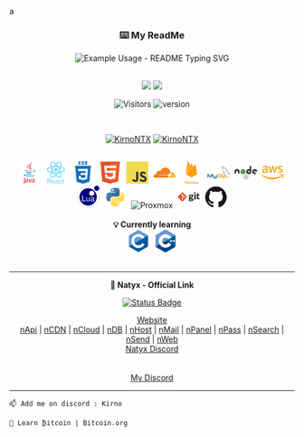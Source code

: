 a<!-- Header -->
<p align="center">
  <h3 align="center">⌨️ My ReadMe</h3>
</p>
<p align="center">
  <img src="https://readme-typing-svg.demolab.com/?lines=Hi+I'm+Kirno;Welcome+on+my+Github&font=Fira%20Code&center=true&width=380&height=50&duration=4000&pause=1000" alt="Example Usage - README Typing SVG">
</p>

<!-- Tag & icon -->
<br>
<div id="header" align="center">
  <img src="https://media.giphy.com/media/M9gbBd9nbDrOTu1Mqx/giphy.gif" width="100"/>
  <img src="https://natyx.net/assets/img/logo.webp" width="100">
</div>
<div align="center">

  ![Visitors](https://visitor-badge.laobi.icu/badge?page_id=KirnoDEV)</a>
  ![version](https://img.shields.io/badge/version-1.8.2-blue)</a>
</div>

<!-- Stat widget -->
<br>
<p align="center">
  <a href="https://natyx.net"><img src="https://streak-stats.demolab.com?user=KirnoNTX&theme=transparent" alt="KirnoNTX" /></a>
  <a href="https://natyx.net"><img src="https://github-readme-stats.vercel.app/api?username=KirnoNTX&theme=transparent&show_icons=true&locale=en" alt="KirnoNTX" /></a>
</p>

<!-- What i can do icon -->
<br>
<div id="i-can-do" align="center">
  <img src="https://github.com/devicons/devicon/blob/master/icons/java/java-original-wordmark.svg" title="Java" alt="Java" width="40" height="40"/>&nbsp;
  <img src="https://github.com/devicons/devicon/blob/master/icons/react/react-original-wordmark.svg" title="React" alt="React" width="40" height="40"/>&nbsp;
  <img src="https://github.com/devicons/devicon/blob/master/icons/css3/css3-plain-wordmark.svg"  title="CSS3" alt="CSS" width="40" height="40"/>&nbsp;
  <img src="https://github.com/devicons/devicon/blob/master/icons/html5/html5-original.svg" title="HTML5" alt="HTML" width="40" height="40"/>&nbsp;
  <img src="https://github.com/devicons/devicon/blob/master/icons/javascript/javascript-original.svg" title="JavaScript" alt="JavaScript" width="40" height="40"/>&nbsp;
  <img src="https://github.com/devicons/devicon/blob/master/icons/cloudflare/cloudflare-original.svg" title="Cloudflare" alt="Cloudflare" width="40" height="40"/>&nbsp;
  <img src="https://github.com/devicons/devicon/blob/master/icons/firebase/firebase-plain-wordmark.svg" title="Firebase" alt="Firebase" width="40" height="40"/>&nbsp;
  <img src="https://github.com/devicons/devicon/blob/master/icons/mysql/mysql-original-wordmark.svg" title="MySQL"  alt="MySQL" width="40" height="40"/>&nbsp;
  <img src="https://github.com/devicons/devicon/blob/master/icons/nodejs/nodejs-original-wordmark.svg" title="NodeJS" alt="NodeJS" width="40" height="40"/>&nbsp;
  <img src="https://github.com/devicons/devicon/blob/master/icons/amazonwebservices/amazonwebservices-plain-wordmark.svg" title="AWS" alt="AWS" width="40" height="40"/>&nbsp;
  <img src="https://github.com/devicons/devicon/blob/master/icons/lua/lua-original.svg" title="Lua" alt="Lua" width="40" height="40"/>&nbsp;
  <img src="https://github.com/devicons/devicon/blob/master/icons/python/python-original.svg" title="Python" alt="Python" width="40" height="40"/>&nbsp;
  <img src="https://ncdn.natyx.net/jOzO5/gh-proxmox/raw.png" title="Proxmox" alt="Proxmox" width="40" height="40"/>&nbsp;
  <img src="https://github.com/devicons/devicon/blob/master/icons/git/git-original-wordmark.svg" title="Git" alt="Git" width="40" height="40"/>&nbsp;
  <img src="https://github.com/devicons/devicon/blob/master/icons/github/github-original.svg" title="Github" alt="Github" width="40" height="40"/>
</div>

<!-- What i learn do icon -->
<br>
<div id="i-can-do" align="center">
  <strong>💡 Currently learning</strong>
  <br>
  <img src="https://github.com/devicons/devicon/blob/master/icons/c/c-original.svg" title="C" alt="C" width="40" height="40"/>&nbsp;
  <img src="https://github.com/devicons/devicon/blob/master/icons/cplusplus/cplusplus-original.svg" title="C++" alt="C++" width="40" height="40"/>
</div>

<!-- Natyx section -->
<br>

---

<div align="center">
  <strong>👋 Natyx - Official Link</strong>
  <br>

  [![Status Badge](https://uptime.2222.ovh/api/badge/69/status)](https://status.natyx.net)
</div>
<div align="center">
  <a href="https://natyx.net">Website</a>
</div>
<div align="center">
  <a href="https://api.natyx.net">nApi</a> | 
  <a href="https://ncdn.natyx.net/home">nCDN</a> | 
  <a href="https://ncloud.natyx.net">nCloud</a> | 
  <a href="https://npanel.natyx.net/phpmyadmin/">nDB</a> | 
  <a href="https://nhost.natyx.net">nHost</a> | 
  <a href="https://nmail.natyx.net">nMail</a> | 
  <a href="https://npanel.natyx.net">nPanel</a> | 
  <a href="https://npass.natyx.net">nPass</a> | 
  <a href="https://nsear.ch">nSearch</a> | 
  <a href="https://nsend.natyx.net">nSend</a> | 
  <a href="https://nweb.natyx.net">nWeb</a>
</div>
<div align="center">
  <a href="https://discord.natyx.net">Natyx Discord</a>
</div>
<br>
<br>
<div align="center">
  <a href="https://discordapp.com/users/423164221602267150">My Discord</a>
</div>

---

<!-- Short note -->
```
📫 Add me on discord : Kirno
```
```
📖 Learn ₿itcoin | Bitcoin.org
```
 